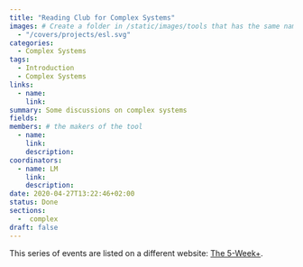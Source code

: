 ```yaml
---
title: "Reading Club for Complex Systems"
images: # Create a folder in /static/images/tools that has the same name as this current markdown file and place the images there. We only need the file name here. If this is not clear, please refer to existing tools as references.
  - "/covers/projects/esl.svg"
categories:
  - Complex Systems
tags:
  - Introduction
  - Complex Systems
links:
  - name:
    link:
summary: Some discussions on complex systems
fields:
members: # the makers of the tool
  - name:
    link:
    description:
coordinators:
  - name: LM
    link:
    description:
date: 2020-04-27T13:22:46+02:00
status: Done
sections:
  -  complex
draft: false
---
```


This series of events are listed on a different website: [The 5-Week+](https://reading-club.github.io/clubs/5-week-plus.html).
